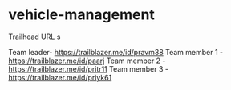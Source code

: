 # vehicle-management

Trailhead URL s

Team leader- https://trailblazer.me/id/pravm38
Team member 1 - https://trailblazer.me/id/paarj
Team member 2 -https://trailblazer.me/id/pritr11
Team member 3 -https://trailblazer.me/id/priyk61
